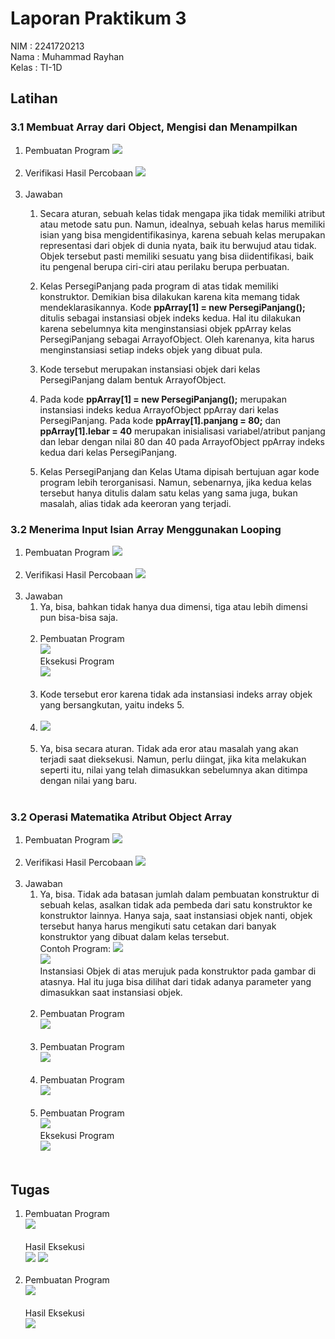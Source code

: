 # Laporan Praktikum 3

NIM     : 2241720213<br>
Nama    : Muhammad Rayhan<br>
Kelas   : TI-1D

## <b>Latihan</b>
### <b>3.1 Membuat Array dari Object, Mengisi dan Menampilkan</b>
1. Pembuatan Program
<img src = "Latihan 3.1.png"><br><br>
2. Verifikasi Hasil Percobaan
<img src = "Verifikasi Hasil Percobaan 1.png"><br><br>
3. Jawaban<br>
    1.	Secara aturan, sebuah kelas tidak mengapa jika tidak memiliki atribut atau metode satu pun. Namun, idealnya, sebuah kelas harus memiliki isian yang bisa mengidentifikasinya, karena sebuah kelas merupakan representasi dari objek di dunia nyata, baik itu berwujud atau tidak. Objek tersebut pasti memiliki sesuatu yang bisa diidentifikasi, baik itu pengenal berupa ciri-ciri atau perilaku berupa perbuatan.
    2.	Kelas PersegiPanjang pada program di atas tidak memiliki konstruktor. Demikian bisa dilakukan karena kita memang tidak mendeklarasikannya. Kode <b>ppArray[1] = new PersegiPanjang();</b> ditulis sebagai instansiasi objek indeks kedua. Hal itu dilakukan karena sebelumnya kita menginstansiasi objek ppArray kelas PersegiPanjang sebagai ArrayofObject. Oleh karenanya, kita harus menginstansiasi setiap indeks  objek yang dibuat pula.

    3.	Kode tersebut merupakan instansiasi objek dari kelas PersegiPanjang dalam bentuk ArrayofObject.

    4.	Pada kode <b>ppArray[1] = new PersegiPanjang();</b> merupakan instansiasi indeks kedua ArrayofObject ppArray dari kelas PersegiPanjang.
Pada kode <b>ppArray[1].panjang = 80;</b> dan <b>ppArray[1].lebar = 40</b> merupakan inisialisasi variabel/atribut panjang dan lebar dengan nilai 80 dan 40 pada ArrayofObject ppArray indeks kedua dari kelas PersegiPanjang.

    5.	Kelas PersegiPanjang dan Kelas Utama dipisah bertujuan agar kode program lebih terorganisasi. Namun, sebenarnya, jika kedua kelas tersebut hanya ditulis dalam satu kelas yang sama juga, bukan masalah, alias tidak ada keeroran yang terjadi.

### 3.2 <b>Menerima Input Isian Array Menggunakan Looping</b>
1. Pembuatan Program
<img src = "Latihan 3.2.png"><br><br>
2. Verifikasi Hasil Percobaan
<img src = "Verifikasi Hasil Percobaan 2.png"><br><br>
3. Jawaban
    1.  Ya, bisa, bahkan tidak hanya dua dimensi, tiga atau lebih dimensi pun bisa-bisa saja.<br><br>
    2.  Pembuatan Program<br>
        <img src = "Contoh Soal 2 Nomor 3.png"><br>
        Eksekusi Program<br>
        <img src = "Eksekusi Soal 2 Nomor 3.png"><br><br>
    3.  Kode tersebut eror karena tidak ada instansiasi indeks array objek yang bersangkutan, yaitu indeks 5.<br><br>
    4.  <img src = "Soal 2 Nomor 4.png"><br><br>
    5.  Ya, bisa secara aturan. Tidak ada eror atau masalah yang akan terjadi saat dieksekusi. Namun, perlu diingat, jika kita melakukan seperti itu, nilai yang telah dimasukkan sebelumnya akan ditimpa dengan nilai yang baru.<br><br>

### 3.2 <b>Operasi Matematika Atribut Object Array</b>
1. Pembuatan Program
<img src = "Latihan 3.3.png"><br><br>
2. Verifikasi Hasil Percobaan
<img src = "Verifikasi Hasil Percobaan 3.png"><br><br>
3. Jawaban
    1.  Ya, bisa. Tidak ada batasan jumlah dalam pembuatan konstruktur di sebuah kelas, asalkan tidak ada pembeda dari satu konstruktor ke konstruktor lainnya. Hanya saja, saat instansiasi objek nanti, objek tersebut hanya harus mengikuti satu cetakan dari banyak konstruktor yang dibuat dalam kelas tersebut.<br>
        Contoh Program:
        <img src = "Deklarasi Konstruktor.png"><br>
        <img src = "Instansiasi Objek.png"><br>
        Instansiasi Objek di atas merujuk pada konstruktor pada gambar di atasnya. Hal itu juga bisa dilihat dari tidak adanya parameter yang dimasukkan saat instansiasi objek.<br><br>
    2.  Pembuatan Program<br>
        <img src = "Soal 3 Nomor 2.png"><br><br>
    3.  Pembuatan Program<br>
        <img src = "Soal 3 Nomor 3.png"><br><br>
    4.  Pembuatan Program<br>
        <img src = "Soal 3 Nomor 4.png"><br><br>
    5.  Pembuatan Program<br>
        <img src = "Soal 3 Nomor 5.png"><br>
        Eksekusi Program<br>
        <img src = "Eksekusi Soal 3 Nomor 5.png"><br><br>

## Tugas
1.  Pembuatan Program<br>
    <img src = "Program Tugas 2.png"><br><br>
    Hasil Eksekusi<br>
    <img src = "Hasil Eksekusi Tugas 1.png">
    <img src = "Hasil Eksekusi Tugas 1.1.png"><br><br>
2.  Pembuatan Program<br>
    <img src = "Program Tugas 2.png"><br><br>
    Hasil Eksekusi<br>
    <img src = "Hasil Eksekusi Tugas 2.png">